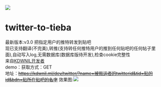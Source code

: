 ![](https://kdwnil.ml/favicon.ico)
# twitter-to-tieba
最新版本:v3.0
把指定用户的推特转发到贴吧<br />
现已支持翻译(不完美),转推(支持转任何推特用户的推到任何贴吧的任何帖子里面),自动写入log,无需数据库(数据库版待开发),检查cookie完整性<br />
来自[KDWNIL开发者](https://kdwnil.ml)<br />
demo：获取方式：GET<br />地址：<del>https://kdwnil.ml/dev/twitter/?name=被搬运者的twitterid&tid=贴的id&bdn=贴所在贴吧的名字</del>
效果图:![](https://github.com/yaoyichi2011/kdwnilpic/blob/master/twtotb1.png)
